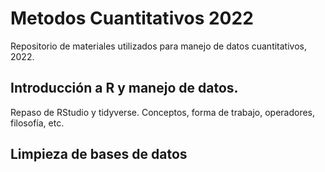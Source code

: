 # Metodos Cuantitativos 2022
Repositorio de materiales utilizados para manejo de datos cuantitativos, 2022.

## Introducción a R y manejo de datos.
Repaso de RStudio y tidyverse. Conceptos, forma de trabajo, operadores, filosofía, etc.

## Limpieza de bases de datos
